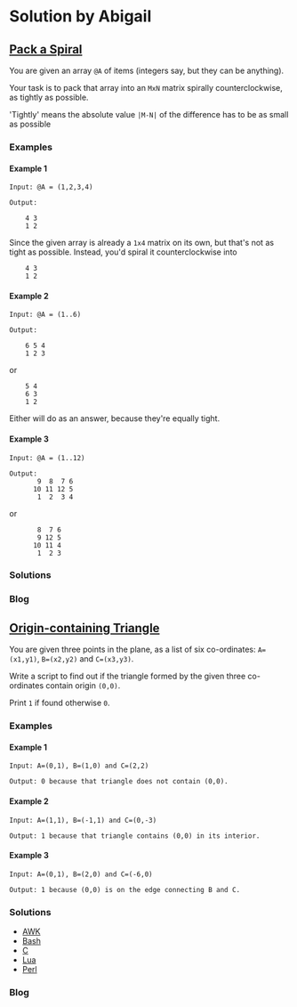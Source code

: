 # Solution by Abigail
## [Pack a Spiral](https://perlweeklychallenge.org/blog/perl-weekly-challenge-101/#TASK1)

You are given an array `@A` of items (integers say, but they can be anything).

Your task is to pack that array into an `MxN` matrix spirally
counterclockwise, as tightly as possible.

'Tightly' means the absolute value `|M-N|` of the difference has to be as
small as possible

### Examples
#### Example 1
~~~~
Input: @A = (1,2,3,4)

Output:

    4 3
    1 2
~~~~

Since the given array is already a `1x4` matrix on its own, but that's
not as tight as possible. Instead, you'd spiral it counterclockwise into

~~~~
    4 3
    1 2
~~~~
#### Example 2
~~~~
Input: @A = (1..6)

Output:

    6 5 4
    1 2 3
~~~~
or
~~~~
    5 4
    6 3
    1 2
~~~~
Either will do as an answer, because they're equally tight.

#### Example 3
~~~~
Input: @A = (1..12)

Output:
       9  8  7 6
      10 11 12 5
       1  2  3 4
~~~~
or
~~~~
       8  7 6
       9 12 5
      10 11 4
       1  2 3
~~~~

### Solutions

### Blog


## [Origin-containing Triangle](https://perlweeklychallenge.org/blog/perl-weekly-challenge-101/#TASK2)

You are given three points in the plane, as a list of six co-ordinates:
`A=(x1,y1)`, `B=(x2,y2)` and `C=(x3,y3)`.

Write a script to find out if the triangle formed by the given three
co-ordinates contain origin `(0,0)`.

Print `1` if found otherwise `0`.

### Examples
#### Example 1
~~~~
Input: A=(0,1), B=(1,0) and C=(2,2)

Output: 0 because that triangle does not contain (0,0).
~~~~

#### Example 2
~~~~
Input: A=(1,1), B=(-1,1) and C=(0,-3)

Output: 1 because that triangle contains (0,0) in its interior.
~~~~

#### Example 3
~~~~
Input: A=(0,1), B=(2,0) and C=(-6,0)

Output: 1 because (0,0) is on the edge connecting B and C.
~~~~

### Solutions
* [AWK](awk/ch-2.awk)
* [Bash](bash/ch-2.sh)
* [C](c/ch-2.c)
* [Lua](lua/ch-2.lua)
* [Perl](perl/ch-2.pl)

### Blog
